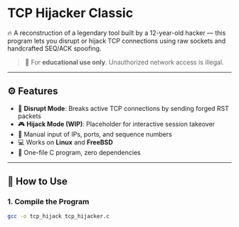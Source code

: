 # TCP Hijacker Classic

🔥 A reconstruction of a legendary tool built by a 12-year-old hacker — this program lets you disrupt or hijack TCP connections using raw sockets and handcrafted SEQ/ACK spoofing.

> 🛑 For **educational use only**. Unauthorized network access is illegal.

---

## ⚙️ Features

- 🧨 **Disrupt Mode**: Breaks active TCP connections by sending forged RST packets
- 🎮 **Hijack Mode (WIP)**: Placeholder for interactive session takeover
- 🧪 Manual input of IPs, ports, and sequence numbers
- 💻 Works on **Linux** and **FreeBSD**
- 🧵 One-file C program, zero dependencies

---

## 🔧 How to Use

### 1. Compile the Program

```bash
gcc -o tcp_hijack tcp_hijacker.c
